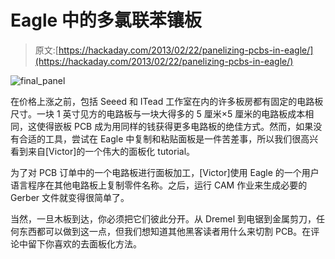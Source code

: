 # Eagle 中的多氯联苯镶板

> 原文:[https://hackaday.com/2013/02/22/panelizing-pcbs-in-eagle/](https://hackaday.com/2013/02/22/panelizing-pcbs-in-eagle/)

![final_panel](../Images/a5baabef361fce47fda187ec5f152989.png)

在价格上涨之前，包括 Seeed 和 ITead 工作室在内的许多板房都有固定的电路板尺寸。一块 1 英寸见方的电路板与一块大得多的 5 厘米×5 厘米的电路板成本相同，这使得嵌板 PCB 成为用同样的钱获得更多电路板的绝佳方式。然而，如果没有合适的工具，尝试在 Eagle 中复制和粘贴面板是一件苦差事，所以我们很高兴看到来自[Victor]的一个伟大的面板化 tutorial。

为了对 PCB 订单中的一个电路板进行面板加工，[Victor]使用 Eagle 的一个用户语言程序在其他电路板上复制零件名称。之后，运行 CAM 作业来生成必要的 Gerber 文件就变得很简单了。

当然，一旦木板到达，你必须把它们彼此分开。从 Dremel 到电锯到金属剪刀，任何东西都可以做到这一点，但我们想知道其他黑客读者用什么来切割 PCB。在评论中留下你喜欢的去面板化方法。
